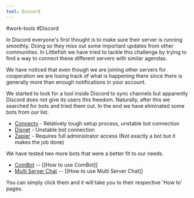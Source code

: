 ```yaml
---
tool: Discord
---
```

#work-tools #Discord 

In Discord everyone's first thought is to make sure their server is running smoothly. Doing so they miss out some important updates from other communities. In Littlefish we have tried to tackle this challenge by trying to find a way to connect these different servers with similar agendas.

We have noticed that even though we are joining other servers for cooperation we are losing track of what is happening there since there is generally more than enough notifications in your account.

We started to look for a tool inside Discord to sync channels but apparently Discord does not give its users this freedom. Naturally, after this we searched for bots and tried them out. In the end we have eliminated some bots from our list.
- [Connecty](https://top.gg/tr/bot/683004822202351927) - Relatively tough setup process, unstable bot connection
- [Disnet](https://top.gg/bot/666792286348247040) - Unstable bot connection
- [Zapier](https://zapier.com/apps/discord/integrations/discord/62302/copy-new-discord-channel-messages-to-another-channel) - Requires full administrator access (Not exactly a bot but it makes the job done)

We have tested two more bots that were a better fit to our needs.
- [ComBot](https://combot.xyz) -- [[How to use ComBot]]
- [Multi Server Chat](https://top.gg/bot/968959239219466300) -- [[How to use Multi Server Chat]]

You can simply click them and it will take you to their respective 'How to' pages.
